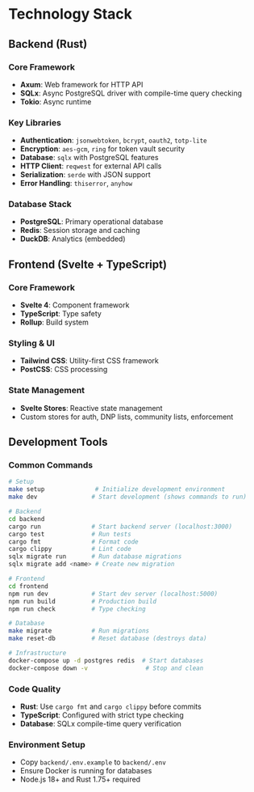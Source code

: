 # Technology Stack

## Backend (Rust)

### Core Framework
- **Axum**: Web framework for HTTP API
- **SQLx**: Async PostgreSQL driver with compile-time query checking
- **Tokio**: Async runtime

### Key Libraries
- **Authentication**: `jsonwebtoken`, `bcrypt`, `oauth2`, `totp-lite`
- **Encryption**: `aes-gcm`, `ring` for token vault security
- **Database**: `sqlx` with PostgreSQL features
- **HTTP Client**: `reqwest` for external API calls
- **Serialization**: `serde` with JSON support
- **Error Handling**: `thiserror`, `anyhow`

### Database Stack
- **PostgreSQL**: Primary operational database
- **Redis**: Session storage and caching
- **DuckDB**: Analytics (embedded)

## Frontend (Svelte + TypeScript)

### Core Framework
- **Svelte 4**: Component framework
- **TypeScript**: Type safety
- **Rollup**: Build system

### Styling & UI
- **Tailwind CSS**: Utility-first CSS framework
- **PostCSS**: CSS processing

### State Management
- **Svelte Stores**: Reactive state management
- Custom stores for auth, DNP lists, community lists, enforcement

## Development Tools

### Common Commands

```bash
# Setup
make setup              # Initialize development environment
make dev               # Start development (shows commands to run)

# Backend
cd backend
cargo run              # Start backend server (localhost:3000)
cargo test             # Run tests
cargo fmt              # Format code
cargo clippy           # Lint code
sqlx migrate run       # Run database migrations
sqlx migrate add <name> # Create new migration

# Frontend  
cd frontend
npm run dev            # Start dev server (localhost:5000)
npm run build          # Production build
npm run check          # Type checking

# Database
make migrate           # Run migrations
make reset-db          # Reset database (destroys data)

# Infrastructure
docker-compose up -d postgres redis  # Start databases
docker-compose down -v                # Stop and clean
```

### Code Quality
- **Rust**: Use `cargo fmt` and `cargo clippy` before commits
- **TypeScript**: Configured with strict type checking
- **Database**: SQLx compile-time query verification

### Environment Setup
- Copy `backend/.env.example` to `backend/.env`
- Ensure Docker is running for databases
- Node.js 18+ and Rust 1.75+ required